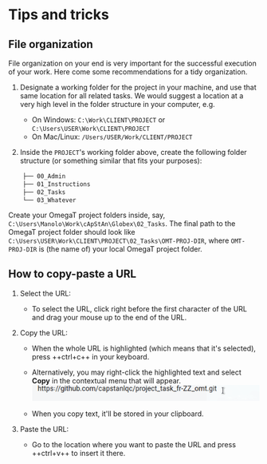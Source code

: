 # Tips and tricks

## File organization

File organization on your end is very important for the successful execution of your work. Here come some recommendations for a tidy organization.

1. Designate a working folder for the project in your machine, and use that same location for all related tasks. We would suggest a location at a very high level in the folder structure in your computer, e.g.

    - On Windows: `C:\Work\CLIENT\PROJECT` or `C:\Users\USER\Work\CLIENT\PROJECT`
    - On Mac/Linux: `/Users/USER/Work/CLIENT/PROJECT`

2. Inside the `PROJECT`'s working folder above, create the following folder structure (or something similar that fits your purposes):

```
    ├── 00_Admin
    ├── 01_Instructions
    ├── 02_Tasks
    └── 03_Whatever
```

Create your OmegaT project folders inside, say, `C:\Users\Manolo\Work\cApStAn\Globex\02_Tasks`. The final path to the OmegaT project folder should look like `C:\Users\USER\Work\CLIENT\PROJECT\02_Tasks\OMT-PROJ-DIR`, where `OMT-PROJ-DIR` is (the name of) your local OmegaT project folder.

## How to copy-paste a URL

1. Select the URL:

    - To select the URL, click right before the first character of the URL and drag your mouse up to the end of the URL.

2. Copy the URL:

    - When the whole URL is highlighted (which means that it's selected), press ++ctrl+c++ in your keyboard.

    - Alternatively, you may right-click the highlighted text and select **Copy** in the contextual menu that will appear. <!-- @todo: gif -->
     ![](../_img/copy-url.gif)

    - When you copy text, it'll be stored in your clipboard.

3. Paste the URL:

    - Go to the location where you want to paste the URL and press ++ctrl+v++ to insert it there.
